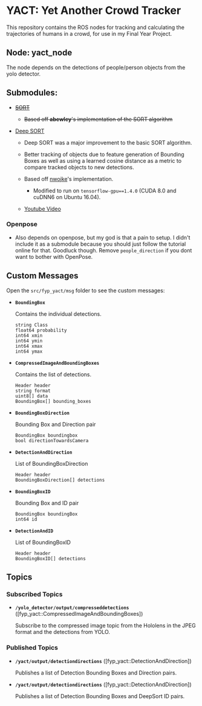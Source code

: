 # YACT: Yet Another Crowd Tracker

This repository contains the ROS nodes for tracking and calculating the trajectories of humans in a crowd, for use in my Final Year Project.

## Node: yact_node

The node depends on the detections of people/person objects from the yolo detector.

## Submodules:

* ~~[SORT](https://github.com/alaksana96/sort/tree/master)~~
    * ~~Based off __abewley__'s implementation of the SORT algorithm~~

* [Deep SORT](https://github.com/alaksana96/deep_sort/tree/master)
    * Deep SORT was a major improvement to the basic SORT algorithm.
    * Better tracking of objects due to feature generation of Bounding Boxes as well as using a learned cosine distance as a metric to compare tracked objects to new detections.
    * Based off [nwojke](https://github.com/nwojke)'s implementation.
        * Modified to run on ``tensorflow-gpu==1.4.0`` (CUDA 8.0 and cuDNN6 on Ubuntu 16.04).

    * [Youtube Video](https://youtu.be/1Br1ZKIr9FY)

### Openpose
* Also depends on openpose, but my god is that a pain to setup. I didn't include it as a submodule because you should just follow the tutorial online for that. Goodluck though. Remove ``people_direction`` if you dont want to bother with OpenPose.

## Custom Messages

Open the ``src/fyp_yact/msg`` folder to see the custom messages:

* **`BoundingBox`** 

    Contains the individual detections.

    ```
    string Class
    float64 probability
    int64 xmin
    int64 ymin
    int64 xmax
    int64 ymax
    ```

* **`CompressedImageAndBoundingBoxes`** 

    Contains the list of detections.

    ```
    Header header
    string format
    uint8[] data
    BoundingBox[] bounding_boxes
    ```

* **`BoundingBoxDirection`** 

    Bounding Box and Direction pair

    ```
    BoundingBox boundingbox
    bool directionTowardsCamera
    ```

* **`DetectionAndDirection`** 

    List of BoundingBoxDirection

    ```
    Header header
    BoundingBoxDirection[] detections
    ```

* **`BoundingBoxID`** 

    Bounding Box and ID pair

    ```
    BoundingBox boundingBox
    int64 id
    ```

* **`DetectionAndID`** 

    List of BoundingBoxID

    ```
    Header header
    BoundingBoxID[] detections
    ```


## Topics

### Subscribed Topics

* **`/yolo_detector/output/compresseddetections`** ([fyp_yact::CompressedImageAndBoundingBoxes])

    Subscribe to the compressed image topic from the Hololens in the JPEG format and the detections from YOLO.

### Published Topics

* **`/yact/output/detectiondirections`** ([fyp_yact::DetectionAndDirection])

    Publishes a list of Detection Bounding Boxes and Direction pairs.


* **`/yact/output/detectiondirections`** ([fyp_yact::DetectionAndDirection])

    Publishes a list of Detection Bounding Boxes and DeepSort ID pairs.
